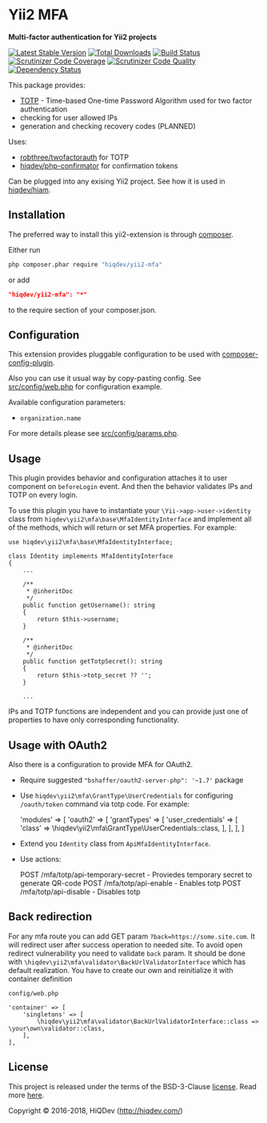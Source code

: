 # Yii2 MFA

**Multi-factor authentication for Yii2 projects**

[![Latest Stable Version](https://poser.pugx.org/hiqdev/yii2-mfa/v/stable)](https://packagist.org/packages/hiqdev/yii2-mfa)
[![Total Downloads](https://poser.pugx.org/hiqdev/yii2-mfa/downloads)](https://packagist.org/packages/hiqdev/yii2-mfa)
[![Build Status](https://img.shields.io/travis/hiqdev/yii2-mfa.svg)](https://travis-ci.org/hiqdev/yii2-mfa)
[![Scrutinizer Code Coverage](https://img.shields.io/scrutinizer/coverage/g/hiqdev/yii2-mfa.svg)](https://scrutinizer-ci.com/g/hiqdev/yii2-mfa/)
[![Scrutinizer Code Quality](https://img.shields.io/scrutinizer/g/hiqdev/yii2-mfa.svg)](https://scrutinizer-ci.com/g/hiqdev/yii2-mfa/)
[![Dependency Status](https://www.versioneye.com/php/hiqdev:yii2-mfa/dev-master/badge.svg)](https://www.versioneye.com/php/hiqdev:yii2-mfa/dev-master)

This package provides:

- [TOTP] - Time-based One-time Password Algorithm used for two factor authentication
- checking for user allowed IPs
- generation and checking recovery codes (PLANNED)

Uses:

- [robthree/twofactorauth] for TOTP
- [hiqdev/php-confirmator] for confirmation tokens

Can be plugged into any exising Yii2 project.
See how it is used in [hiqdev/hiam].

[TOTP]:                     https://en.wikipedia.org/wiki/Time-based_One-time_Password_Algorithm
[robthree/twofactorauth]:   https://github.com/robthree/twofactorauth
[hiqdev/php-confirmator]:   https://github.com/hiqdev/php-confirmator
[hiqdev/hiam]:              https://github.com/hiqdev/hiam

## Installation

The preferred way to install this yii2-extension is through [composer](http://getcomposer.org/download/).

Either run

```sh
php composer.phar require "hiqdev/yii2-mfa"
```

or add

```json
"hiqdev/yii2-mfa": "*"
```

to the require section of your composer.json.

## Configuration

This extension provides pluggable configuration to be used with [composer-config-plugin].

Also you can use it usual way by copy-pasting config.
See [src/config/web.php] for configuration example.

Available configuration parameters:

- `organization.name`

For more details please see [src/config/params.php].

[composer-config-plugin]:   https://github.com/hiqdev/composer-config-plugin
[src/config/params.php]:    src/config/params.php
[src/config/web.php]:       src/config/web.php

## Usage

This plugin provides behavior and configuration attaches it
to user component on `beforeLogin` event.
And then the behavior validates IPs and TOTP on every login.

To use this plugin you have to instantiate your `\Yii->app->user->identity` class from
`hiqdev\yii2\mfa\base\MfaIdentityInterface` and implement all of the methods,
which will return or set MFA properties. For example:

    use hiqdev\yii2\mfa\base\MfaIdentityInterface;

    class Identity implements MfaIdentityInterface
    {
        ...

        /**
         * @inheritDoc
         */
        public function getUsername(): string
        {
            return $this->username;
        }

        /**
         * @inheritDoc
         */
        public function getTotpSecret(): string
        {
            return $this->totp_secret ?? '';
        }

        ...

IPs and TOTP functions are independent and you can provide just one of properties to have only
corresponding functionality.

## Usage with OAuth2

Also there is a configuration to provide MFA for OAuth2.

 - Require suggested `"bshaffer/oauth2-server-php": '~1.7'` package

 - Use `hiqdev\yii2\mfa\GrantType\UserCredentials` for configuring `/oauth/token` command via totp code.
For example:


    'modules' => [
        'oauth2' => [
            'grantTypes' => [
                'user_credentials' => [
                    'class' => \hiqdev\yii2\mfa\GrantType\UserCredentials::class,
                ],
            ],
        ],
    ]

 - Extend you `Identity` class from `ApiMfaIdentityInterface`.

 - Use actions:


    POST /mfa/totp/api-temporary-secret - Proviedes temporary secret to generate QR-code
    POST /mfa/totp/api-enable - Enables totp
    POST /mfa/totp/api-disable - Disables totp


## Back redirection

For any mfa route you can add GET param `?back=https://some.site.com`.
It will redirect user after success operation to needed site.
To avoid open redirect vulnerability you need to validate `back` param.
It should be done with `\hiqdev\yii2\mfa\validator\BackUrlValidatorInterface` which has default realization.
You have to create our own and reinitialize it with container definition


    config/web.php

    'container' => [
        'singletons' => [
            \hiqdev\yii2\mfa\validator\BackUrlValidatorInterface::class => \your\own\validator::class,
        ],
    ],

## License

This project is released under the terms of the BSD-3-Clause [license](LICENSE).
Read more [here](http://choosealicense.com/licenses/bsd-3-clause).

Copyright © 2016-2018, HiQDev (http://hiqdev.com/)
